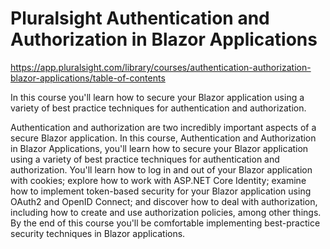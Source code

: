 # Pluralsight Authentication and Authorization in Blazor Applications

https://app.pluralsight.com/library/courses/authentication-authorization-blazor-applications/table-of-contents

In this course you'll learn how to secure your Blazor application using a variety of best practice techniques for authentication and authorization.

Authentication and authorization are two incredibly important aspects of a secure Blazor application. In this course, Authentication and Authorization in Blazor Applications, you'll learn how to secure your Blazor application using a variety of best practice techniques for authentication and authorization. You'll learn how to log in and out of your Blazor application with cookies; explore how to work with ASP.NET Core Identity; examine how to implement token-based security for your Blazor application using OAuth2 and OpenID Connect; and discover how to deal with authorization, including how to create and use authorization policies, among other things. By the end of this course you'll be comfortable implementing best-practice security techniques in Blazor applications.